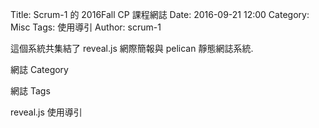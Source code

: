 Title: Scrum-1 的 2016Fall CP 課程網誌
Date: 2016-09-21 12:00
Category: Misc
Tags: 使用導引
Author: scrum-1

這個系統共集結了 reveal.js 網際簡報與 pelican 靜態網誌系統.

<!-- PELICAN_END_SUMMARY -->

網誌 Category

網誌 Tags

reveal.js 使用導引
